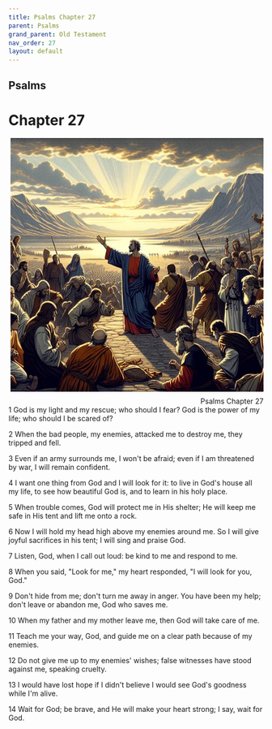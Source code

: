 ```yaml
---
title: Psalms Chapter 27
parent: Psalms
grand_parent: Old Testament
nav_order: 27
layout: default
---
```


## Psalms

# Chapter 27

<div style="clear: both; text-align: right;">
    <img src="/assets/Image/Psalms/500/27.jpg" alt="Psalms Chapter 27" class="chapter-image" style="max-width: 100%; height: auto; float: right; margin: 0 0 10px 10px; padding-left: 10%;">
    <figcaption style="font-size: 14px;">Psalms Chapter 27</figcaption>
</div>
1 God is my light and my rescue; who should I fear? God is the power of my life; who should I be scared of?

2 When the bad people, my enemies, attacked me to destroy me, they tripped and fell.

3 Even if an army surrounds me, I won't be afraid; even if I am threatened by war, I will remain confident.

4 I want one thing from God and I will look for it: to live in God's house all my life, to see how beautiful God is, and to learn in his holy place.

5 When trouble comes, God will protect me in His shelter; He will keep me safe in His tent and lift me onto a rock.

6 Now I will hold my head high above my enemies around me. So I will give joyful sacrifices in his tent; I will sing and praise God.

7 Listen, God, when I call out loud: be kind to me and respond to me.

8 When you said, "Look for me," my heart responded, "I will look for you, God."

9 Don't hide from me; don't turn me away in anger. You have been my help; don't leave or abandon me, God who saves me.

10 When my father and my mother leave me, then God will take care of me.

11 Teach me your way, God, and guide me on a clear path because of my enemies.

12 Do not give me up to my enemies' wishes; false witnesses have stood against me, speaking cruelty.

13 I would have lost hope if I didn't believe I would see God's goodness while I'm alive.

14 Wait for God; be brave, and He will make your heart strong; I say, wait for God.


